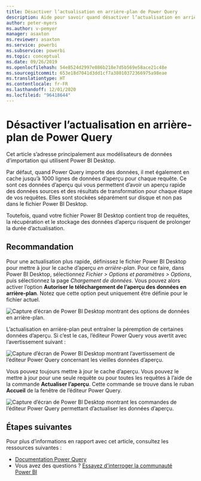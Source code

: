```yaml
---
title: Désactiver l’actualisation en arrière-plan de Power Query
description: Aide pour savoir quand désactiver l’actualisation en arrière-plan de Power Query.
author: peter-myers
ms.author: v-pemyer
manager: asaxton
ms.reviewer: asaxton
ms.service: powerbi
ms.subservice: powerbi
ms.topic: conceptual
ms.date: 09/26/2019
ms.openlocfilehash: 54e8524d2997e086b218e7d5b569e58ace21c48e
ms.sourcegitcommit: 653e18d7041d3dd1cf7a38010372366975a98eae
ms.translationtype: HT
ms.contentlocale: fr-FR
ms.lasthandoff: 12/01/2020
ms.locfileid: "96418644"
---
```

# <a name="disable-power-query-background-refresh"></a>Désactiver l’actualisation en arrière-plan de Power Query

Cet article s’adresse principalement aux modélisateurs de données d’importation qui utilisent Power BI Desktop.

Par défaut, quand Power Query importe des données, il met également en cache jusqu’à 1000 lignes de données d’aperçu pour chaque requête. Ce sont ces données d’aperçu qui vous permettent d’avoir un aperçu rapide des données sources et des résultats de transformation pour chaque étape de vos requêtes. Elles sont stockées séparément sur disque et non pas dans le fichier Power BI Desktop.

Toutefois, quand votre fichier Power BI Desktop contient trop de requêtes, la récupération et le stockage des données d’aperçu risquent de prolonger la durée d’actualisation.

## <a name="recommendation"></a>Recommandation

Pour une actualisation plus rapide, définissez le fichier Power BI Desktop pour mettre à jour le cache d’aperçu _en arrière-plan_. Pour ce faire, dans Power BI Desktop, sélectionnez _Fichier > Options et paramètres > Options_, puis sélectionnez la page _Chargement de données_. Vous pouvez alors activer l’option **Autoriser le téléchargement de l’aperçu des données en arrière-plan**. Notez que cette option peut uniquement être définie pour le fichier actuel.

![Capture d’écran de Power BI Desktop montrant des options de données en arrière-plan.](media/power-query-background-refresh/power-query-options-background-data.png)

L’actualisation en arrière-plan peut entraîner la péremption de certaines données d’aperçu. Si c’est le cas, l’éditeur Power Query vous avertit avec l’avertissement suivant :

![Capture d’écran de Power BI Desktop montrant l’avertissement de l’éditeur Power Query concernant les vieilles données d’aperçu.](media/power-query-background-refresh/power-query-preview-data-old.png)

Vous pouvez toujours mettre à jour le cache d’aperçu. Vous pouvez le mettre à jour pour une seule requête ou pour toutes les requêtes à l’aide de la commande **Actualiser l’aperçu**. Cette commande se trouve dans le ruban **Accueil** de la fenêtre de l’éditeur Power Query.

![Capture d’écran de Power BI Desktop montrant les commandes de l’éditeur Power Query permettant d’actualiser les données d’aperçu.](media/power-query-background-refresh/power-query-refresh-preview-data.png)

## <a name="next-steps"></a>Étapes suivantes

Pour plus d’informations en rapport avec cet article, consultez les ressources suivantes :

- [Documentation Power Query](/power-query/)
- Vous avez des questions ? [Essayez d’interroger la communauté Power BI](https://community.powerbi.com/)
